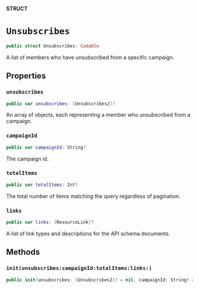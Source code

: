 **STRUCT**

# `Unsubscribes`

```swift
public struct Unsubscribes: Codable
```

A list of members who have unsubscribed from a specific campaign.

## Properties
### `unsubscribes`

```swift
public var unsubscribes: [Unsubscribes2]?
```

An array of objects, each representing a member who unsubscribed from a campaign.

### `campaignId`

```swift
public var campaignId: String?
```

The campaign id.

### `totalItems`

```swift
public var totalItems: Int?
```

The total number of items matching the query regardless of pagination.

### `links`

```swift
public var links: [ResourceLink]?
```

A list of link types and descriptions for the API schema documents.

## Methods
### `init(unsubscribes:campaignId:totalItems:links:)`

```swift
public init(unsubscribes: [Unsubscribes2]? = nil, campaignId: String? = nil, totalItems: Int? = nil, links: [ResourceLink]? = nil)
```
